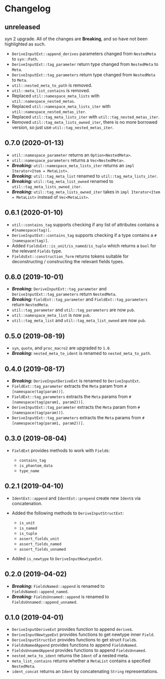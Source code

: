# Changelog

## unreleased

syn 2 upgrade. All of the changes are **Breaking**, and so have not been highlighted as such.

* `DeriveInputExt::append_derives` parameters changed from `NestedMeta` to `syn::Path`.
* `DeriveInputExt::tag_parameter` return type changed from `NestedMeta` to `Meta`.
* `DeriveInputExt::tag_parameters` return type changed from `NestedMeta` to `Meta`.
* `util::nested_meta_to_path` is removed.
* `util::meta_list_contains` is removed.
* Replaced `util::namespace_meta_lists` with `util::namespace_nested_metas`.
* Replaced `util::namespace_meta_lists_iter` with `util::namespace_nested_metas_iter`.
* Replaced `util::tag_meta_lists_iter` with `util::tag_nested_metas_iter`.
* Removed `util::tag_meta_lists_owned_iter`, there is no more borrowed version, so just use `util::tag_nested_metas_iter`.


## 0.7.0 (2020-01-13)

* `util::namespace_parameter` returns an `Option<NestedMeta>`.
* `util::namespace_parameters` returns a `Vec<NestedMeta>`.
* ***Breaking:*** `util::namespace_meta_lists_iter` returns an `impl Iterator<Item = MetaList>`.
* ***Breaking:*** `util::tag_meta_list` renamed to `util::tag_meta_lists_iter`.
* ***Breaking:*** `util::tag_meta_list_owned` renamed to `util::tag_meta_lists_owned_iter`.
* ***Breaking:*** `util::tag_meta_lists_owned_iter` takes in `impl Iterator<Item = MetaList>` instead of `Vec<MetaList>`.

## 0.6.1 (2020-01-10)

* `util::contains_tag` supports checking if any list of attributes contains a `#[namespace(tag)]`.
* `DeriveInputExt::contains_tag` supports checking if a type contains a `#[namespace(tag)]`.
* Added `FieldsExt::is_unit/is_named/is_tuple` which returns a `bool` for the relevant `Fields` type.
* `FieldsExt::construction_form` returns tokens suitable for deconstructing / constructing the relevant fields types.

## 0.6.0 (2019-10-01)

* ***Breaking:*** `DeriveInputExt::tag_parameter` and `DeriveInputExt::tag_parameters` return `NestedMeta`.
* ***Breaking:*** `FieldExt::tag_parameter` and `FieldExt::tag_parameters` return `NestedMeta`.
* `util::tag_parameter` and `util::tag_parameters` are now `pub`.
* `util::namespace_meta_list` is now `pub`.
* `util::tag_meta_list` and `util::tag_meta_list_owned` are now `pub`.

## 0.5.0 (2019-08-19)

* `syn`, `quote`, and `proc_macro2` are upgraded to `1.0`.
* ***Breaking:*** `nested_meta_to_ident` is renamed to `nested_meta_to_path`.

## 0.4.0 (2019-08-17)

* ***Breaking:*** `DeriveInputDeriveExt` is renamed to `DeriveInputExt`.
* `FieldExt::tag_parameter` extracts the `Meta` param from `#[namespace(tag(param))]`.
* `FieldExt::tag_parameters` extracts the `Meta` params from `#[namespace(tag(param1, param2))]`.
* `DeriveInputExt::tag_parameter` extracts the `Meta` param from `#[namespace(tag(param))]`.
* `DeriveInputExt::tag_parameters` extracts the `Meta` params from `#[namespace(tag(param1, param2))]`.

## 0.3.0 (2019-08-04)

* `FieldExt` provides methods to work with `Field`s:

    - `contains_tag`
    - `is_phantom_data`
    - `type_name`

## 0.2.1 (2019-04-10)

* `IdentExt::append` and `IdentExt::prepend` create new `Ident`s via concatenation.
* Added the following methods to `DeriveInputStructExt`:

    - `is_unit`
    - `is_named`
    - `is_tuple`
    - `assert_fields_unit`
    - `assert_fields_named`
    - `assert_fields_unnamed`

* Added `is_newtype` to `DeriveInputNewtypeExt`.

## 0.2.0 (2019-04-02)

* ***Breaking:*** `FieldsNamed::append` is renamed to `FieldsNamed::append_named`.
* ***Breaking:*** `FieldsUnnamed::append` is renamed to `FieldsUnnamed::append_unnamed`.

## 0.1.0 (2019-04-01)

* `DeriveInputDeriveExt` provides function to append `derive`s.
* `DeriveInputNewtypeExt` provides functions to get newtype inner `Field`.
* `DeriveInputStructExt` provides functions to get struct `Field`s.
* `FieldsNamedAppend` provides functions to append `FieldsNamed`.
* `FieldsUnnamedAppend` provides functions to append `FieldsUnnamed`.
* `nested_meta_to_ident` returns the `Ident` of a nested meta.
* `meta_list_contains` returns whether a `MetaList` contains a specified `NestedMeta`.
* `ident_concat` returns an `Ident` by concatenating `String` representations.
